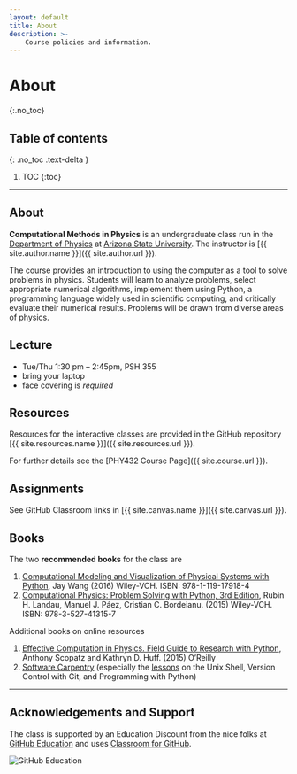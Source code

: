```yaml
---
layout: default
title: About
description: >-
    Course policies and information.
---
```


# About
{:.no_toc}

## Table of contents
{: .no_toc .text-delta }

1. TOC
{:toc}

---

## About

**Computational Methods in Physics** is an undergraduate class run in
the [Department of Physics](https://physics.asu.edu) at [Arizona State
University](https://asu.edu). The instructor is
[{{ site.author.name }}]({{ site.author.url }}).

The course provides an introduction to using the computer as a tool to
solve problems in physics. Students will learn to analyze problems,
select appropriate numerical algorithms, implement them using Python,
a programming language widely used in scientific computing, and
critically evaluate their numerical results. Problems will be drawn
from diverse areas of physics.

## Lecture

* Tue/Thu 1:30 pm – 2:45pm, PSH 355
* bring your laptop
* face covering is _required_


## Resources

Resources for the interactive classes are provided in the GitHub
repository [{{ site.resources.name }}]({{ site.resources.url }}).

For further details see the [PHY432 Course Page]({{ site.course.url }}).


## Assignments

See GitHub Classroom links in [{{ site.canvas.name }}]({{ site.canvas.url }}).


## Books ##

The two **recommended books** for the class are

1. [Computational Modeling and Visualization of Physical Systems with Python](http://www.wiley.com/WileyCDA/WileyTitle/productCd-1119179181.html),
   Jay Wang (2016) Wiley-VCH. ISBN: 978-1-119-17918-4 
2. [Computational Physics: Problem Solving with Python, 3rd Edition](http://www.wiley.com/WileyCDA/WileyTitle/productCd-3527413154.html),
   Rubin H. Landau, Manuel J. Páez, Cristian C. Bordeianu. (2015)
   Wiley-VCH. ISBN: 978-3-527-41315-7

Additional books on online resources

1. [Effective Computation in Physics. Field Guide to Research with Python](http://shop.oreilly.com/product/0636920033424.do), Anthony Scopatz and Kathryn D. Huff. (2015) O’Reilly
2. [Software Carpentry](https://software-carpentry.org/) (especially
   the [lessons](https://software-carpentry.org/lessons/) on the Unix
   Shell, Version Control with Git, and Programming with Python)


------------------------------------------------------------

## Acknowledgements and Support ##

The class is supported by an Education Discount from the nice folks at
[GitHub Education](https://education.github.com/) and uses
[Classroom for GitHub](https://classroom.github.com/).

![GitHub Education](https://octodex.github.com/images/labtocat.png)
